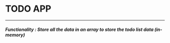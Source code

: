 #  TODO APP 
---

##### Functionality :  Store all the data in an array to store the todo list data (in-memory)
